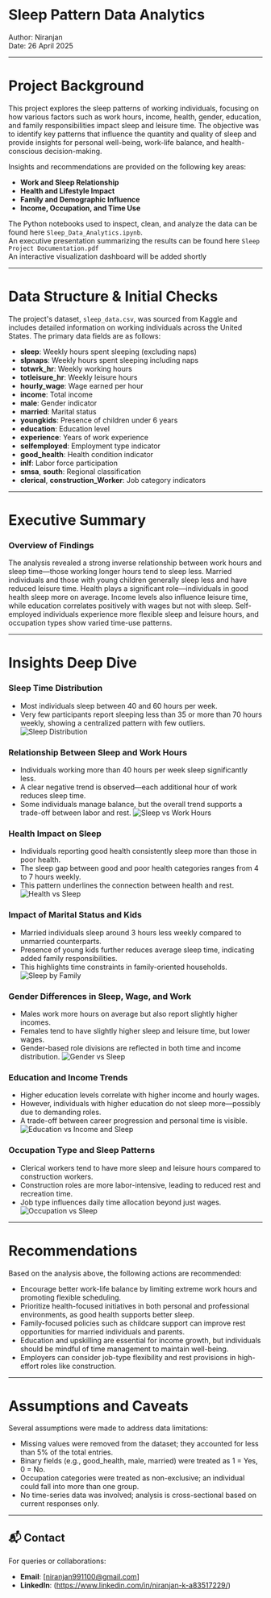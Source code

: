 # Sleep Pattern Data Analytics

Author: Niranjan  
Date: 26 April 2025

---

# Project Background

This project explores the sleep patterns of working individuals, focusing on how various factors such as work hours, income, health, gender, education, and family responsibilities impact sleep and leisure time. The objective was to identify key patterns that influence the quantity and quality of sleep and provide insights for personal well-being, work-life balance, and health-conscious decision-making.

Insights and recommendations are provided on the following key areas:


- **Work and Sleep Relationship**
- **Health and Lifestyle Impact**
- **Family and Demographic Influence**
- **Income, Occupation, and Time Use**

The Python notebooks used to inspect, clean, and analyze the data can be found here `Sleep_Data_Analytics.ipynb`.  
An executive presentation summarizing the results can be found here `Sleep Project Documentation.pdf`  
An interactive visualization dashboard will be added shortly 

---

# Data Structure & Initial Checks

The project's dataset, `sleep_data.csv`, was sourced from Kaggle and includes detailed information on working individuals across the United States. The primary data fields are as follows:

- **sleep**: Weekly hours spent sleeping (excluding naps)
- **slpnaps**: Weekly hours spent sleeping including naps
- **totwrk_hr**: Weekly working hours
- **totleisure_hr**: Weekly leisure hours
- **hourly_wage**: Wage earned per hour
- **income**: Total income
- **male**: Gender indicator
- **married**: Marital status
- **youngkids**: Presence of children under 6 years
- **education**: Education level
- **experience**: Years of work experience
- **selfemployed**: Employment type indicator
- **good_health**: Health condition indicator
- **inlf**: Labor force participation
- **smsa**, **south**: Regional classification
- **clerical**, **construction_Worker**: Job category indicators

---

# Executive Summary

### Overview of Findings

The analysis revealed a strong inverse relationship between work hours and sleep time—those working longer hours tend to sleep less. Married individuals and those with young children generally sleep less and have reduced leisure time. Health plays a significant role—individuals in good health sleep more on average. Income levels also influence leisure time, while education correlates positively with wages but not with sleep. Self-employed individuals experience more flexible sleep and leisure hours, and occupation types show varied time-use patterns.

---

# Insights Deep Dive

### Sleep Time Distribution

* Most individuals sleep between 40 and 60 hours per week.
* Very few participants report sleeping less than 35 or more than 70 hours weekly, showing a centralized pattern with few outliers.
![Sleep Distribution](images/Sleep_distribution.png)

### Relationship Between Sleep and Work Hours

* Individuals working more than 40 hours per week sleep significantly less.
* A clear negative trend is observed—each additional hour of work reduces sleep time.
* Some individuals manage balance, but the overall trend supports a trade-off between labor and rest.
![Sleep vs Work Hours](images/Sleep_vs_WorkHours.png)

### Health Impact on Sleep

* Individuals reporting good health consistently sleep more than those in poor health.
* The sleep gap between good and poor health categories ranges from 4 to 7 hours weekly.
* This pattern underlines the connection between health and rest.
![Health vs Sleep](images/Sleep_by_Health_Status.png)

### Impact of Marital Status and Kids

* Married individuals sleep around 3 hours less weekly compared to unmarried counterparts.
* Presence of young kids further reduces average sleep time, indicating added family responsibilities.
* This highlights time constraints in family-oriented households.
![Sleep by Family](images/Sleep_by_Married_and_Kids.png)

### Gender Differences in Sleep, Wage, and Work

* Males work more hours on average but also report slightly higher incomes.
* Females tend to have slightly higher sleep and leisure time, but lower wages.
* Gender-based role divisions are reflected in both time and income distribution.
![Gender vs Sleep](images/Gender_vs_Sleep_Wage_Work.png)

### Education and Income Trends

* Higher education levels correlate with higher income and hourly wages.
* However, individuals with higher education do not sleep more—possibly due to demanding roles.
* A trade-off between career progression and personal time is visible.
![Education vs Income and Sleep](images/Education_vs_Income_Sleep.png)

### Occupation Type and Sleep Patterns

* Clerical workers tend to have more sleep and leisure hours compared to construction workers.
* Construction roles are more labor-intensive, leading to reduced rest and recreation time.
* Job type influences daily time allocation beyond just wages.
![Occupation vs Sleep](images/Sleep_by_Occupation_Type.png)

---

# Recommendations

Based on the analysis above, the following actions are recommended:

* Encourage better work-life balance by limiting extreme work hours and promoting flexible scheduling.
* Prioritize health-focused initiatives in both personal and professional environments, as good health supports better sleep.
* Family-focused policies such as childcare support can improve rest opportunities for married individuals and parents.
* Education and upskilling are essential for income growth, but individuals should be mindful of time management to maintain well-being.
* Employers can consider job-type flexibility and rest provisions in high-effort roles like construction.

---

# Assumptions and Caveats

Several assumptions were made to address data limitations:

* Missing values were removed from the dataset; they accounted for less than 5% of the total entries.
* Binary fields (e.g., good_health, male, married) were treated as 1 = Yes, 0 = No.
* Occupation categories were treated as non-exclusive; an individual could fall into more than one group.
* No time-series data was involved; analysis is cross-sectional based on current responses only.

---

## 📬 Contact
For queries or collaborations:
- **Email**: [niranjan991100@gmail.com]
- **LinkedIn**: (https://www.linkedin.com/in/niranjan-k-a83517229/)
